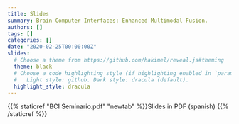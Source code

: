 ```yaml
---
title: Slides
summary: Brain Computer Interfaces: Enhanced Multimodal Fusion.
authors: []
tags: []
categories: []
date: "2020-02-25T00:00:00Z"
slides:
  # Choose a theme from https://github.com/hakimel/reveal.js#theming
  theme: black
  # Choose a code highlighting style (if highlighting enabled in `params.toml`)
  #   Light style: github. Dark style: dracula (default).
  highlight_style: dracula
---
```


{{% staticref "BCI Seminario.pdf" "newtab" %}}Slides in PDF (spanish) {{% /staticref %}}
